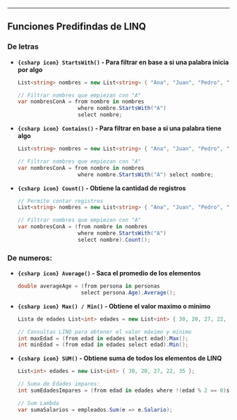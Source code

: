 
---
## Funciones Predifindas de LINQ

### De letras
- **`{csharp icon} StartsWith()` - Para filtrar en base a si una palabra inicia por algo**
	```csharp
	List<string> nombres = new List<string> { "Ana", "Juan", "Pedro", "María", "Alejandro" }; 
	
	// Filtrar nombres que empiezan con "A" 
	var nombresConA = from nombre in nombres 
	                   where nombre.StartsWith("A") 
	                   select nombre;
	```

- **`{csharp icon} Contains()` - Para filtrar en base a si una palabra tiene algo**
	```csharp
	List<string> nombres = new List<string> { "Ana", "Juan", "Pedro", "María", "Alejandro" }; 
	
	// Filtrar nombres que empiezan con "A" 
	var nombresConA = from nombre in nombres 
	                   where nombre.StartsWith("A") select nombre;
	```

- **`{csharp icon} Count()` -  Obtiene la cantidad de registros**
	```csharp
	// Permite contar registros
	List<string> nombres = new List<string> { "Ana", "Juan", "Pedro", "María", "Alejandro" }; 
	
	// Filtrar nombres que empiezan con "A" 
	var nombresConA = (from nombre in nombres 
	                   where nombre.StartsWith("A") 
	                   select nombre).Count();
	```



### De numeros:
- **`{csharp icon} Average()` - Saca el promedio de los elementos**
	```csharp
	double averageAge = (from persona in personas 
	                    select persona.Age).Average();
	```


- **`{csharp icon} Max() / Min()` -  Obtiene el valor maximo o minimo**
	```csharp
	Lista de edades List<int> edades = new List<int> { 30, 20, 27, 22, 35 }; 
	
	// Consultas LINQ para obtener el valor máximo y mínimo 
	int maxEdad = (from edad in edades select edad).Max(); 
	int minEdad = (from edad in edades select edad).Min();
	```
	
- **`{csharp icon} SUM()` -  Obtiene suma de todos los elementos de LINQ**
	```csharp
	List<int> edades = new List<int> { 30, 20, 27, 22, 35 }; 
	
	// Suma de Edades impares: 
	int sumEdadesImpares = (from edad in edades where !(edad % 2 == 0)select edad).Sum(); 

	// Sum Lambda
	var sumaSalarios = empleados.Sum(e => e.Salario);	
	```